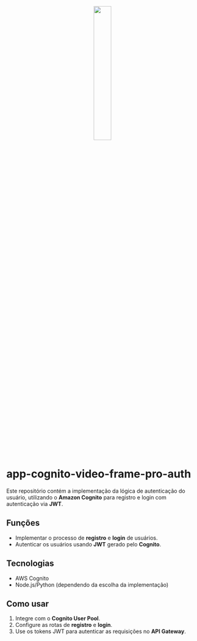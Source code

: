 <p align="center">
  <img src="https://i.ibb.co/zs1zcs3/Video-Frame.png" width="30%" />
</p>


# app-cognito-video-frame-pro-auth

Este repositório contém a implementação da lógica de autenticação do usuário, utilizando o **Amazon Cognito** para registro e login com autenticação via **JWT**.

## Funções
- Implementar o processo de **registro** e **login** de usuários.
- Autenticar os usuários usando **JWT** gerado pelo **Cognito**.

## Tecnologias
- AWS Cognito
- Node.js/Python (dependendo da escolha da implementação)

## Como usar
1. Integre com o **Cognito User Pool**.
2. Configure as rotas de **registro** e **login**.
3. Use os tokens JWT para autenticar as requisições no **API Gateway**.

